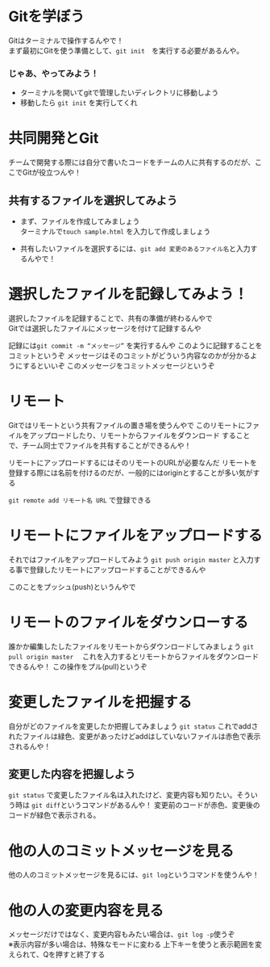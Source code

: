 # Gitを学ぼう
Gitはターミナルで操作するんやで！<br>
まず最初にGitを使う準備として、`git init`　を実行する必要があるんや。

### じゃあ、やってみよう！<br>
 - ターミナルを開いてgitで管理したいディレクトリに移動しよう<br>
 - 移動したら `git init` を実行してくれ

# 共同開発とGit
チームで開発する際には自分で書いたコードをチームの人に共有するのだが、ここでGitが役立つんや！

## 共有するファイルを選択してみよう
- まず、ファイルを作成してみましょう<br>
ターミナルで`touch sample.html` を入力して作成しましょう

- 共有したいファイルを選択するには、`git add 変更のあるファイル名`と入力するんやで！

# 選択したファイルを記録してみよう！
選択したファイルを記録することで、共有の準備が終わるんやで<br>
Gitでは選択したファイルにメッセージを付けて記録するんや

記録には`git commit -m “メッセージ”`
を実行するんや
このように記録することをコミットというぞ
メッセージはそのコミットがどういう内容なのかが分かるようにするといいぞ
このメッセージをコミットメッセージというぞ

# リモート
Gitではリモートという共有ファイルの置き場を使うんやで
このリモートにファイルをアップロードしたり、リモートからファイルをダウンロード
することで、チーム同士でファイルを共有することができるんや！

リモートにアップロードするにはそのリモートのURLが必要なんだ
リモートを登録する際には名前を付けるのだが、一般的にはoriginとすることが多い気がする

`git remote add リモート名 URL` で登録できる

# リモートにファイルをアップロードする
それではファイルをアップロードしてみよう
`git push origin master`
と入力する事で登録したリモートにアップロードすることができるんや

このことをプッシュ(push)というんやで

# リモートのファイルをダウンローする
誰かか編集したしたファイルをリモートからダウンロードしてみましょう
`git pull origin master`　
これを入力するとリモートからファイルをダウンロードできるんや！
この操作をプル(pull)というぞ

# 変更したファイルを把握する
自分がどのファイルを変更したか把握してみましょう
`git status`
これでaddされたファイルは緑色、変更があったけどaddはしていないファイルは赤色で表示されるんや！

## 変更した内容を把握しよう
`git status` で変更したファイル名は入れたけど、変更内容も知りたい。そういう時は
`git diff`というコマンドがあるんや！
変更前のコードが赤色、変更後のコードが緑色で表示される。

# 他の人のコミットメッセージを見る
他の人のコミットメッセージを見るには、`git log`というコマンドを使うんや！
# 他の人の変更内容を見る
メッセージだけではなく、変更内容もみたい場合は、`git log -p`使うぞ<br>
※表示内容が多い場合は、特殊なモードに変わる
上下キーを使うと表示範囲を変えられて、Qを押すと終了する
